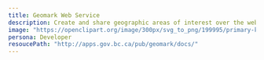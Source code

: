 ```yaml
---
title: Geomark Web Service
description: Create and share geographic areas of interest over the web in a variety of formats and coordinate systems.
image: "https://openclipart.org/image/300px/svg_to_png/199995/primary-kig-polygon.png"
persona: Developer
resoucePath: "http://apps.gov.bc.ca/pub/geomark/docs/"
---
```

